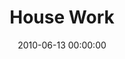 ---
layout: series
series: "House Work"
permalink: "/house-work/"
title: "House Work"
date: 2010-06-13 00:00:00
endDate: 2010-07-04 00:00:00
description: "It can be easy to live life by default or to drift from day to day. But if we want to experience a full life, we need to identify our God-given passions and build our lives around them. Join us as we explore what it means to get our house in order and align with what matters most."
src: "http://s3.amazonaws.com/crossroads-media/images/legacy/content/HouseWork_90x90.gif"
---